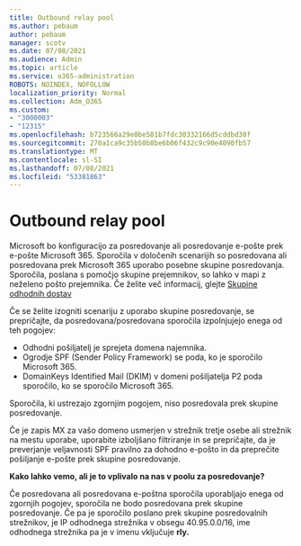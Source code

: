 ```yaml
---
title: Outbound relay pool
ms.author: pebaum
author: pebaum
manager: scotv
ms.date: 07/08/2021
ms.audience: Admin
ms.topic: article
ms.service: o365-administration
ROBOTS: NOINDEX, NOFOLLOW
localization_priority: Normal
ms.collection: Adm_O365
ms.custom:
- "3000003"
- "12315"
ms.openlocfilehash: b723566a29e0be581b7fdc30332166d5cddbd38f
ms.sourcegitcommit: 270a1ca9c35b50b8be6b06f432c9c90e4090fb57
ms.translationtype: MT
ms.contentlocale: sl-SI
ms.lasthandoff: 07/08/2021
ms.locfileid: "53381863"
---
```

# <a name="outbound-relay-pool"></a>Outbound relay pool

Microsoft bo konfiguracijo za posredovanje ali posredovanje e-pošte prek e-pošte Microsoft 365. Sporočila v določenih scenarijih so posredovana ali posredovana prek Microsoft 365 uporabo posebne skupine posredovanja. Sporočila, poslana s pomočjo skupine prejemnikov, so lahko v mapi z neželeno pošto prejemnika. Če želite več informacij, glejte [Skupine odhodnih dostav](/microsoft-365/security/office-365-security/high-risk-delivery-pool-for-outbound-messages#relay-pool)

Če se želite izogniti scenariju z uporabo skupine posredovanje, se prepričajte, da posredovana/posredovana sporočila izpolnjujejo enega od teh pogojev:

- Odhodni pošiljatelj je sprejeta domena najemnika.
- Ogrodje SPF (Sender Policy Framework) se poda, ko je sporočilo Microsoft 365.
- DomainKeys Identified Mail (DKIM) v domeni pošiljatelja P2 poda sporočilo, ko se sporočilo Microsoft 365.
 
Sporočila, ki ustrezajo zgornjim pogojem, niso posredovala prek skupine posredovanje.

Če je zapis MX za vašo domeno usmerjen v strežnik tretje osebe ali strežnik na mestu uporabe, uporabite izboljšano filtriranje in se prepričajte, da je preverjanje veljavnosti SPF pravilno za dohodno e-pošto in da preprečite pošiljanje e-pošte prek skupine posredovanje.

**Kako lahko vemo, ali je to vplivalo na nas v poolu za posredovanje?**

Če posredovana ali posredovana e-poštna sporočila uporabljajo enega od zgornjih pogojev, sporočila ne bodo posredovana prek skupine posredovanje. Če pa je sporočilo poslano prek skupine posredovalnih strežnikov, je IP odhodnega strežnika v obsegu 40.95.0.0/16, ime odhodnega strežnika pa je v imenu vključuje **rly.**

